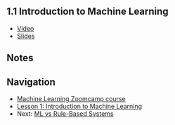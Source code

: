 ## 1.1 Introduction to Machine Learning

* [Video](https://drive.google.com/file/d/1K0Xr-pZoZT0pfpe6ZZZ6U5_xWVhk1l0g/view)
* [Slides](https://www.slideshare.net/AlexeyGrigorev/ml-zoomcamp-11-introduction-to-machine-learning)


## Notes



## Navigation

* [Machine Learning Zoomcamp course](../)
* [Lesson 1: Introduction to Machine Learning](./)
* Next: [ML vs Rule-Based Systems](02-ml-vs-rules.md)